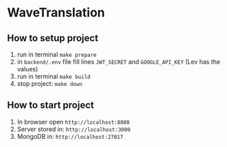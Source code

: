 # WaveTranslation

## How to setup project
1. run in terminal `make prepare`
2. in `backend/.env` file fill lines `JWT_SECRET` and `GOOGLE_API_KEY` (Lev has the values)
3. run in terminal `make build`
4. stop project: `make down`

## How to start project
1. In browser open `http://localhost:8080`
2. Server stored in: `http://localhost:3000`
3. MongoDB in: `http://localhost:27017`

